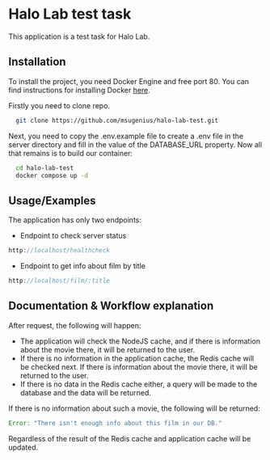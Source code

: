 # Halo Lab test task

This application is a test task for Halo Lab.


## Installation

To install the project, you need Docker Engine and free port 80. You can find instructions for installing Docker [here](https://docs.docker.com/get-docker/).

Firstly you need to clone repo.
```bash
  git clone https://github.com/msugenius/halo-lab-test.git
```

Next, you need to copy the .env.example file to create a .env file in the server directory and fill in the value of the DATABASE_URL property. Now all that remains is to build our container:
```bash
  cd halo-lab-test 
  docker compose up -d
```
## Usage/Examples
The application has only two endpoints:

- Endpoint to check server status
```javascript
http://localhost/healthcheck
``` 
- Endpoint to get info about film by title
```javascript
http://localhost/film/:title
``` 

## Documentation & Workflow explanation

After request, the following will happen:

- The application will check the NodeJS cache, and if there is information about the movie there, it will be returned to the user.
- If there is no information in the application cache, the Redis cache will be checked next. If there is information about the movie there, it will be returned to the user.
- If there is no data in the Redis cache either, a query will be made to the database and the data will be returned.

If there is no information about such a movie, the following will be returned:
```javascript
Error: "There isn't enough info about this film in our DB."
```
Regardless of the result of the Redis cache and application cache will be updated.
